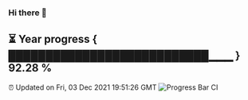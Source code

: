 ### Hi there 👋
⏳ Year progress { ███████████████████████████▁▁▁ } 92.28 %
---
⏰ Updated on Fri, 03 Dec 2021 19:51:26 GMT
![Progress Bar CI](https://github.com/liununu/liununu/workflows/Progress%20Bar%20CI/badge.svg)
